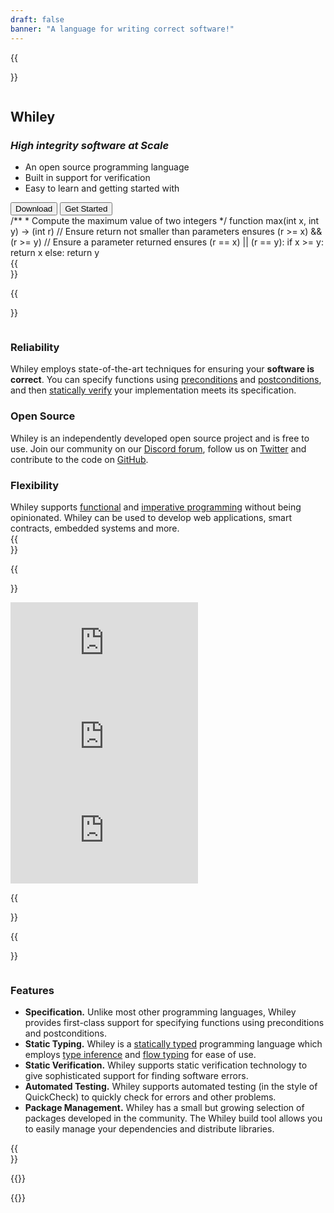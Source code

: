 ```yaml
---
draft: false
banner: "A language for writing correct software!"
---
```

{{<section class="banner">}}
<div class="column">
<h1>Whiley</h1>

<i><h3>High integrity software at Scale</h3></i>
<ul class="ticklist">
<li>An open source programming language</li>
<li>Built in support for verification</li>
<li>Easy to learn and getting started with</li>
</ul>
<button class="bigbutton">Download</button>
<button class="bigbutton">Get Started</button>
</div>
<div class="column">
<div id="editor" class="ace-whiley">/**
 * Compute the maximum value of two integers
 */
function max(int x, int y) -> (int r)
// Ensure return not smaller than parameters
ensures (r >= x) && (r >= y)
// Ensure a parameter returned
ensures (r == x) || (r == y): 
   if x >= y:
      return x
   else:
      return y
</div>
</div>
{{</section>}}

{{<section>}}
<div class="column">
<h3>Reliability</h3>
Whiley employs state-of-the-art techniques for ensuring your
<b>software is correct</b>.  You can specify functions using <a
href="https://en.wikipedia.org/wiki/Precondition">preconditions</a>
and <a
href="https://en.wikipedia.org/wiki/Postcondition">postconditions</a>,
and then <a
href="https://en.wikipedia.org/wiki/Formal_verification">statically
verify</a> your implementation meets its specification.

</div>
<div class="column">
<h3>Open Source</h3>
Whiley is an independently developed open source project and is free
to use.  Join our community on our <a
href="https://discord.com/channels/825109901352632331/825109901352632334">Discord
forum</a>, follow us on <a
href="https://twitter.com/WhileyLang">Twitter</a> and contribute to
the code on <a href="http://github.com/Whiley">GitHub</a>.</div>

<div class="column">
<h3>Flexibility</h3>
Whiley supports <a
href="https://en.wikipedia.org/wiki/Functional_programming">functional</a>
and <a
href="https://en.wikipedia.org/wiki/Imperative_programming">imperative
programming</a> without being opinionated.  Whiley can be used to
develop web applications, smart contracts, embedded systems and more.
</div>
{{</section>}}

{{<section class="alternate">}}

<div class="column">
<iframe src="https://www.youtube.com/embed/MLcNhc27Ghw" title="YouTube video player" frameborder="0" allow="accelerometer; autoplay; clipboard-write; encrypted-media; gyroscope; picture-in-picture" allowfullscreen></iframe>
</div>

<div class="column">
<iframe src="https://www.youtube.com/embed/yYGEcyCHiZk" title="YouTube video player" frameborder="0" allow="accelerometer; autoplay; clipboard-write; encrypted-media; gyroscope; picture-in-picture" allowfullscreen></iframe>
</div>

<div class="column">
<iframe src="https://www.youtube.com/embed/1KfZH_jjrG4" title="YouTube video player" frameborder="0" allow="accelerometer; autoplay; clipboard-write; encrypted-media; gyroscope; picture-in-picture" allowfullscreen></iframe>
</div>

{{</section>}}

{{<section>}}
<div class="column">
<h3>Features</h3>
<ul class="ticklist">

<li><b>Specification.</b> Unlike most other programming languages, Whiley provides first-class support for specifying functions using preconditions and postconditions. </li>

<li><b>Static Typing.</b> Whiley is a <a href="https://en.wikipedia.org/wiki/Type_system#Static_type_checking">statically typed</a> programming language which employs <a href="https://www.google.com/search?channel=fs&client=ubuntu&q=type+inference">type inference</a> and <a href="https://en.wikipedia.org/wiki/Flow-sensitive_typing">flow typing</a> for ease of use.</li>

<li><b>Static Verification.</b> Whiley supports static verification technology to give sophisticated support for finding software errors.</li>

<li><b>Automated Testing.</b> Whiley supports automated testing (in the style of QuickCheck) to quickly check for errors and other problems. </li>

<li><b>Package Management.</b> Whiley has a small but growing selection of packages developed in the community.  The Whiley build tool allows you to easily manage your dependencies and distribute libraries.</li>
</ul>
{{</section>}}

{{<rawhtml>}}
<script>
 var d = document.getElementById("editor");
 var editor = ace.edit(d);
 editor.setTheme("ace/theme/whiley");
 editor.session.setMode("ace/mode/whiley");      
</script>
{{</rawhtml>}}
